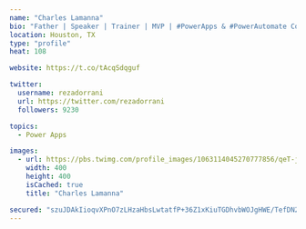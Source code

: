 ```yaml
---
name: "Charles Lamanna"
bio: "Father | Speaker | Trainer | MVP | #PowerApps & #PowerAutomate Community Super User | YouTuber Right-pointing triangle http://youtube.com/c/rezadorrani | Learn - Share - Clockwise rightwards and leftwards open circle arrows"
location: Houston, TX
type: "profile"
heat: 108

website: https://t.co/tAcqSdqguf

twitter:
  username: rezadorrani
  url: https://twitter.com/rezadorrani
  followers: 9230

topics:
  - Power Apps

images:
  - url: https://pbs.twimg.com/profile_images/1063114045270777856/qeT-jpWr_400x400.jpg
    width: 400
    height: 400
    isCached: true
    title: "Charles Lamanna"

secured: "szuJDAkIioqvXPnO7zLHzaHbsLwtatfP+36Z1xKiuTGDhvbWOJgHWE/TefDN2RjLNHjAa3TIL/9+Ayor1hjBno0L809kwaOBmXnawb0+tQ8/fr9LpofFtiKS6lBa5mLlhPpjNZICfgnHm0cVuT4RyBU3oLGZ7wKsW9I8Wg3Eo+nDLJXTyM9or41KK9mVQe7Aii34CQ1iMK33Z5Nr1bHBSZaAKWmwsu/1vvu1lIRpg9uaJ1r6Q91oxYh0IhK+17D0wwWSM3/wHqm75OGf2mr/1xCjxpaLEJwepR0Oe0sSbSGalcB1FNf08721sKoaC3mbrMdFPnoKHdrn5iaDyWMM/f7LHggQLIpPRKQ5gPd7R7oy6nYZCI/TDkFmbgKoWo0Yv/OnQvw69X16ccpDD5HQv2IStRPvVjhf6ap0WQ6+k3g=;bfWKW4m48Q5u/YPVr5IMiA=="
---
```


